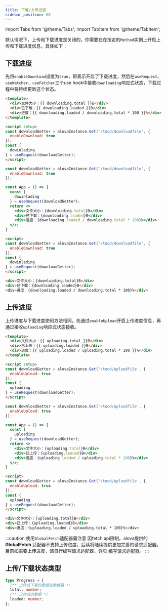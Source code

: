 ```yaml
---
title: 下载/上传进度
sidebar_position: 60
---
```


import Tabs from '@theme/Tabs';
import TabItem from '@theme/TabItem';


默认情况下，上传和下载进度是关闭的，你需要在在指定的`Method`实例上开启上传和下载进度信息，具体如下：

## 下载进度
先将`enableDownload`设置为`true`，即表示开启了下载进度，然后在`useRequest`、`useWatcher`、`useFetcher`三个use hook中接收`downloading`响应式状态，下载过程中将持续更新这个状态。

<Tabs>
<TabItem label="vue" value="1">

```html
<template>
  <div>文件大小：{{ downloading.total }}B</div>
  <div>已下载：{{ downloading.loaded }}B</div>
  <div>进度：{{ downloading.loaded / downloading.total * 100 }}%</div>
</template>

<script setup>
const downloadGetter = alovaInstance.Get('/tood/downloadfile', {
  enableDownload: true
});
const {
  dowinlading
} = useRequest(downloadGetter);
</script>
```

</TabItem>
<TabItem label="react" value="2">

```jsx
const downloadGetter = alovaInstance.Get('/tood/downloadfile', {
  enableDownload: true
});

const App = () => {
  const {
    dowinlading
  } = useRequest(downloadGetter);
  return <>
    <div>文件大小：{downloading.total}B</div>
    <div>已下载：{downloading.loaded}B</div>
    <div>进度：{downloading.loaded / downloading.total * 100}%</div>
  </>;
}
```

</TabItem>
<TabItem label="svelte" value="3">

```html
<script>
const downloadGetter = alovaInstance.Get('/tood/downloadfile', {
  enableDownload: true
});
const {
  dowinlading
} = useRequest(downloadGetter);
</script>

<div>文件大小：{downloading.total}B</div>
<div>已下载：{downloading.loaded}B</div>
<div>进度：{downloading.loaded / downloading.total * 100}%</div>
```

</TabItem>
</Tabs>

## 上传进度
上传进度与下载进度使用方法相同，先通过`enableUpload`开启上传进度信息，再通过接收`uploading`响应式状态接收。

<Tabs>
<TabItem label="vue" value="1">

```html
<template>
  <div>文件大小：{{ uploading.total }}B</div>
  <div>已上传：{{ uploading.loaded }}B</div>
  <div>进度：{{ uploading.loaded / uploading.total * 100 }}%</div>
</template>

<script setup>
const downloadGetter = alovaInstance.Get('/tood/uploadfile', {
  enableUpload: true
});
const {
  uploading
} = useRequest(downloadGetter);
</script>
```

</TabItem>
<TabItem label="react" value="2">

```jsx
const downloadGetter = alovaInstance.Get('/tood/uploadfile', {
  enableUpload: true
});

const App = () => {
  const {
    uploading
  } = useRequest(downloadGetter);
  return <>
    <div>文件大小：{uploading.total}B</div>
    <div>已上传：{uploading.loaded}B</div>
    <div>进度：{uploading.loaded / uploading.total * 100}%</div>
  </>;
}
```

</TabItem>
<TabItem label="svelte" value="3">

```html
<script>
const downloadGetter = alovaInstance.Get('/tood/uploadfile', {
  enableUpload: true
});
const {
  uploading
} = useRequest(downloadGetter);
</script>

<div>文件大小：{uploading.total}B</div>
<div>已上传：{uploading.loaded}B</div>
<div>进度：{uploading.loaded / uploading.total * 100}%</div>
```

</TabItem>
</Tabs>

:::caution 使用`GlobalFetch`适配器需注意
因fetch api限制，alova提供的 **GlobalFetch** 适配器不支持上传进度，后续将陆续提供更加完善的请求适配器。目前如需要上传进度，请自行编写请求适配器，详见 [编写请求适配器](../advanced/custom-http-adapter)。
:::

## 上传/下载状态类型

```typescript
type Progress = {
  /** 上传或下载的数据总数据量 */
  total: number;
  /** 已完成的数据 */
  loaded: number;
};
```